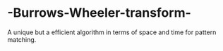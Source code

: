 # -Burrows-Wheeler-transform-
A unique but a efficient algorithm in terms of space and time for pattern matching. 
